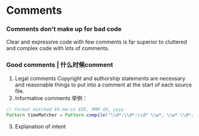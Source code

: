 # Comments
### Comments don't make up for bad code
Clear and expressive code with few comments is far superior to cluttered and complex
code with lots of comments.

### Good comments | 什么时候comment
1. Legal comments
Copyright and authorship statements are necessary and reasonable things to put into a comment at the start of each source file.
2. Informative comments
举例：
```java
// format matched kk:mm:ss EEE, MMM dd, yyyy
Pattern timeMatcher = Pattern.compile("\\d*:\\d*:\\d* \\w*, \\w* \\d*, \\d*");
```
3. Explanation of intent
